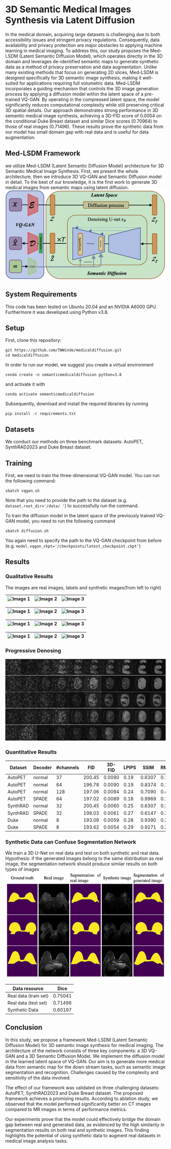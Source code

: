# 3D Semantic Medical Images Synthesis via Latent Diffusion 

In the medical domain, acquiring large datasets is challenging due to both accessibility issues and stringent privacy regulations. Consequently, data availability and privacy protection are major obstacles to applying machine learning in medical imaging. To address this, our study proposes the Med-LSDM (Latent Semantic Diffusion Model), which operates directly in the 3D domain and leverages de-identified semantic maps to generate synthetic data as a method of privacy preservation and data augmentation. Unlike many existing methods that focus on generating 2D slices, Med-LSDM is designed specifically for 3D semantic image synthesis, making it well-suited for applications requiring full volumetric data. Med-LSDM incorporates a guiding mechanism that controls the 3D image generation process by applying a diffusion model within the latent space of a pre-trained VQ-GAN. By operating in the compressed latent space, the model significantly reduces computational complexity while still preserving critical 3D spatial details. Our approach demonstrates strong performance in 3D semantic medical image synthesis, achieving a 3D-FID score of 0.0054 on the conditional Duke Breast dataset and similar Dice scores (0.70964) to those of real images (0.71496). These results prove the synthetic data from our model has small domain gap with real data and is useful for data augmentation.

## Med-LSDM Framework
we utilize Med-LSDM (Latent Semantic Diffusion Model) architecture for 3D Semantic Medical Image Synthesis. First, we present the whole
architecture, then we introduce 3D VQ-GAN and Semantic Diffusion model in detail. To the
best of our knowledge, it is the first work to generate 3D medical images from semantic maps
using latent diffusion.
![model.png](assets//model.png)

## System Requirements
This code has been tested on Ubuntu 20.04 and an NVIDIA A6000 GPU. Furthermore it was developed using Python v3.8.

## Setup
First, clone this repository:
```
git https://github.com/TWWinde/medicaldiffusion.git
cd medicaldiffusion
```

In order to run our model, we suggest you create a virtual environment 
```
conda create -n semanticmedicaldiffusion python=3.8
``` 
and activate it with 
```
conda activate semanticmedicaldiffusion
```
Subsequently, download and install the required libraries by running 
```
pip install -r requirements.txt
```
## Datasets
We conduct our methods on three benchmark datasets: AutoPET, SynthRAD2023 and Duke Breast dataset.
## Training
First, we need to train the three-dimensional VQ-GAN model.  You can run the following command:

```
sbatch vqgan.sh
```
Note that you need to provide the path to the dataset (e.g. ```dataset.root_dir='/data/
'```) to successfully run the command.

To train the diffusion model in the latent space of the previously trained VQ-GAN model, you need to run the following command
```
sbatch diffusion.sh
```
You again need to specify the path to the VQ-GAN checkpoint from before (e.g. ```model.vqgan_ckpt='/checkpoints/latest_checkpoint.ckpt'```)

## Results

### Qualitative Results
The images are real images, labels and synthetic images(from left to right)

|![Image 1](/Users/tangwenwu/Documents/GitHub/medicaldiffusion/assets/75_image.gif) <br/>|![Image 2]( /Users/tangwenwu/Documents/GitHub/medicaldiffusion/assets/75_label.gif)|![Image 3](/Users/tangwenwu/Documents/GitHub/medicaldiffusion/assets/75_sample.gif)|
|---|-----------------------------------------------------------------------------------|-----------------------------------------------------------------------------------|

| ![Image 1](/Users/tangwenwu/Documents/GitHub/medicaldiffusion/assets/95_image.gif) <br/> | ![Image 2]( /Users/tangwenwu/Documents/GitHub/medicaldiffusion/assets/95_label.gif) | ![Image 3](/Users/tangwenwu/Documents/GitHub/medicaldiffusion/assets/95_sample.gif) |
|------------------------------------------------------------------------------------------|-------------------------------------------------------------------------------------|-------------------------------------------------------------------------------------|

| ![Image 1](/Users/tangwenwu/Documents/GitHub/medicaldiffusion/assets/13_image.gif) <br/> | ![Image 2]( /Users/tangwenwu/Documents/GitHub/medicaldiffusion/assets/13_label.gif) | ![Image 3](/Users/tangwenwu/Documents/GitHub/medicaldiffusion/assets/13_sample.gif) |
|------------------------------------------------------------------------------------------|-------------------------------------------------------------------------------------|-------------------------------------------------------------------------------------|

| ![Image 1](/Users/tangwenwu/Documents/GitHub/medicaldiffusion/assets/1_image.gif) <br/> | ![Image 2]( /Users/tangwenwu/Documents/GitHub/medicaldiffusion/assets/1_label.gif) | ![Image 3](/Users/tangwenwu/Documents/GitHub/medicaldiffusion/assets/1_sample.gif) |
|-----------------------------------------------------------------------------------------|------------------------------------------------------------------------------------|------------------------------------------------------------------------------------|

### Progressive Denosing

![model.png](assets/prograssiv.png)

### Quantitative Results

| Dataset  | Decoder | #channels | FID   | 3D-FID | LPIPS | SSIM   | RMSE  | PSNR  |
|----------|---------|-----------|-------|--------|-------|--------|-------|-------|
| AutoPET  | normal  | 37        | 200.45| 0.0090 | 0.19  | 0.6307 | 0.13  | 17.75 |
| AutoPET  | normal  | 64        | 196.78| 0.0090 | 0.19  | 0.8374 | 0.13  | 17.75 |
| AutoPET  | normal  | 128       | 197.06| 0.0094 | 0.24  | 0.7090 | 0.41  | 7.74  |
| AutoPET  | SPADE   | 64        | 197.02| 0.0089 | 0.18  | 0.9969 | 0.16  | 15.93 |
| SynthRAD | normal  | 32        | 200.45| 0.0060 | 0.25  | 0.6307 | 0.32  | 9.91  |
| SynthRAD | SPADE   | 32        | 198.03| 0.0061 | 0.27  | 0.6147 | 0.36  | 8.89  |
| Duke     | normal  | 8         | 193.09| 0.0059 | 0.28  | 0.9390 | 0.20  | 14.95 |
| Duke     | SPADE   | 8         | 193.62| 0.0054 | 0.29  | 0.9271 | 0.21  | 14.87 |

### Synthetic Data can Confuse Segmentation Network
We train a 3D U-Net on real data and test on both synthetic and real data.
Hypothesis: if the generated images belong to the same distribution as real image, the segmentation network should produce similar results on both types of images
![model.png](assets/compare.png)

| Data resource         | Dice    |
|-----------------------|---------|
| Real data (train set) | 0.75041 |
| Real data (test set)  | 0.71496 | 
| Synthetic Data        | 0.60197 |



## Conclusion

In this study, we propose a framework Med-LSDM (Latent Semantic Diffusion Model) for 3D semantic image synthesis for medical imaging. The architecture of the network consists of three key components:  a 3D VQ-GAN and a 3D Semantic Diffusion Model. We implement the diffusion model in the learned latent space of VQ-GAN. Our aim is to generate more medical data from semantic map for the down stream tasks, such as semantic image segmentation and recognition. Challenges caused by the complexity and sensitivity of the data involved. 

The effect of our framework was validated on three challenging datasets: AutoPET, SynthRAD2023 and Duke Breast dataset. The proposed framework achieves a  promising results. According to ablation study, we observed that the model performed significantly better on CT images compared to MR images in terms of performance metrics.

Our experiments prove that the model could effectively bridge the domain gap between real and generated data, as evidenced by the high similarity in segmentation results on both real and synthetic images. This finding highlights the potential of using synthetic data to augment real datasets in medical image analysis tasks.